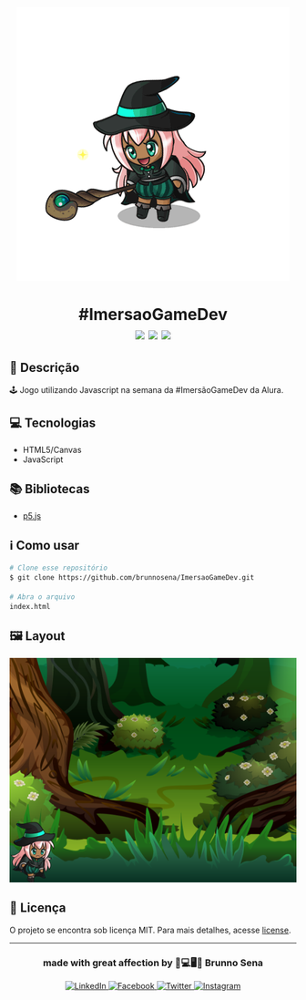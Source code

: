 <p align="center"><img src="./assets/imagens/personagem/witch.gif"></p> 
<h1 align="center">#ImersaoGameDev<br><img src="https://img.shields.io/github/repo-size/brunnosena/ImersaoGameDev"> <img src="https://img.shields.io/github/last-commit/brunnosena/ImersaoGameDev"> <img src="https://img.shields.io/github/license/brunnosena/ImersaoGameDev"></h1>



## 🔖 Descrição 
🕹️ Jogo utilizando Javascript na semana da #ImersãoGameDev da Alura.

## 💻 Tecnologias

* HTML5/Canvas
* JavaScript

## 📚 Bibliotecas

* [p5.js](https://p5js.org/)

## ℹ️ Como usar
```bash
# Clone esse repositório
$ git clone https://github.com/brunnosena/ImersaoGameDev.git

# Abra o arquivo
index.html
```

## 🖼 Layout
![Layout Witch Game](./assets/imagens/personagem/layout.png)

## 📝 Licença
O projeto se encontra sob licença MIT. Para mais detalhes, acesse [license](LICENSE).

---

<h3 align="center">
  made with great affection by 💚💻🖥💚 Brunno Sena
</h3>

<p align="center">
  <a href="https://www.linkedin.com/in/brunnosena">
    <img alt="LinkedIn" src="https://img.shields.io/badge/LinkedIn-/brunnosena-0e76a8?style=flat&logoColor=white&logo=linkedin">
  </a>
  <a href="https://www.facebook.com/brunnosena">
    <img alt="Facebook" src="https://img.shields.io/badge/Facebook-/brunnosena-1778F2?style=flat&logoColor=white&logo=facebook">
  </a>
    <a href="https://www.twitter.com/brunnosena">
    <img alt="Twitter" src="https://img.shields.io/badge/Twitter-/brunnosena-1778F2?style=flat&logoColor=white&logo=twitter">
  </a>
  <a href="https://www.instagram.com/brunnosena/">
    <img alt="Instagram" src="https://img.shields.io/badge/Instagram-@brunnosena-833AB4?style=flat&logoColor=white&logo=instagram">
  </a>
</p>